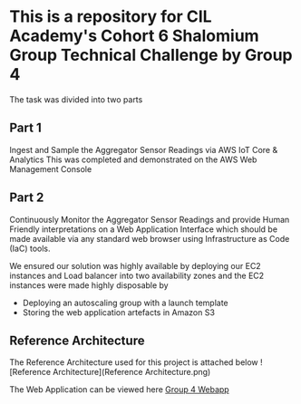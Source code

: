  
# This is a repository for CIL Academy's Cohort 6 Shalomium Group Technical Challenge by Group 4

The task was divided into two parts

## Part 1

Ingest and Sample the Aggregator Sensor Readings via AWS IoT Core & Analytics This was completed and demonstrated on the AWS Web Management Console

## Part 2

Continuously Monitor the Aggregator Sensor Readings and provide Human Friendly interpretations on a Web Application Interface which should be made available via any standard web browser using Infrastructure as Code (IaC) tools.
 
We ensured our solution was highly available by deploying our EC2 instances and Load balancer into two availability zones and the EC2 instances were made highly disposable by 

- Deploying an autoscaling group with a launch template
- Storing the web application artefacts in Amazon S3

## Reference Architecture

The Reference Architecture used for this project is attached below
![Reference Architecture](Reference Architecture.png)


The Web Application can be viewed here [Group 4 Webapp](https://gtc4.tspace.uk)